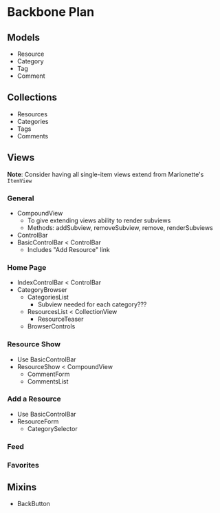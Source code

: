 # Backbone Plan

## Models

- Resource
- Category
- Tag
- Comment

## Collections

- Resources
- Categories
- Tags
- Comments

## Views

**Note**: Consider having all single-item views extend from Marionette's `ItemView`

### General

- CompoundView
    + To give extending views ability to render subviews
    + Methods: addSubview, removeSubview, remove, renderSubviews
- ControlBar
- BasicControlBar < ControlBar
    + Includes "Add Resource" link

### Home Page

- IndexControlBar < ControlBar
- CategoryBrowser
    + CategoriesList
        * Subview needed for each category???
    + ResourcesList < CollectionView
        * ResourceTeaser
    + BrowserControls

### Resource Show

- Use BasicControlBar
- ResourceShow < CompoundView
    + CommentForm
    + CommentsList

### Add a Resource

- Use BasicControlBar
- ResourceForm
    + CategorySelector

### Feed

### Favorites

## Mixins

- BackButton
